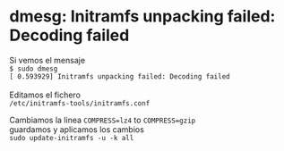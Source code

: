 # dmesg: Initramfs unpacking failed: Decoding failed

Si vemos el mensaje\
`$ sudo dmesg`\
`[ 0.593929] Initramfs unpacking failed: Decoding failed`\
\
Editamos el fichero\
`/etc/initramfs-tools/initramfs.conf`

Cambiamos la linea `COMPRESS=lz4` to `COMPRESS=gzip`\
guardamos y aplicamos los cambios\
`sudo update-initramfs -u -k all`
